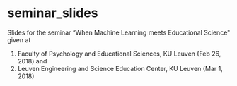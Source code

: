 # seminar_slides
Slides for the seminar “When Machine Learning meets Educational Science" given at 
1. Faculty of Psychology and Educational Sciences, KU Leuven (Feb 26, 2018) and
2. Leuven Engineering and Science Education Center, KU Leuven (Mar 1, 2018) 
